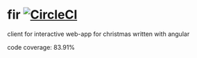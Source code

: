 # fir [![CircleCI](https://circleci.com/gh/skalagi/fir.svg?style=svg)](https://circleci.com/gh/skalagi/fir)
client for interactive web-app for christmas written with angular


code coverage: 83.91%
